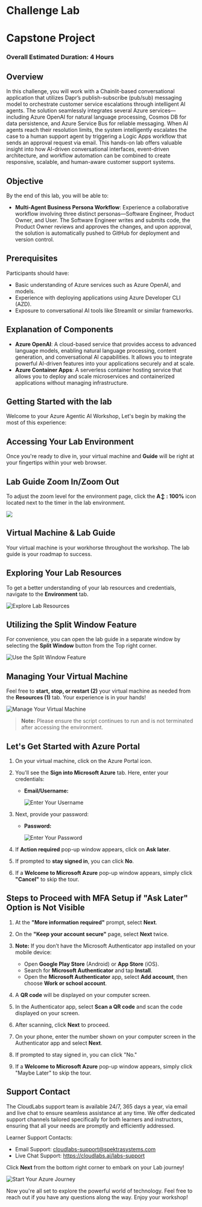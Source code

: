# Challenge Lab

# Capstone Project 

### Overall Estimated Duration: 4 Hours

## Overview

In this challenge, you will work with a Chainlit-based conversational application that utilizes Dapr’s publish-subscribe (pub/sub) messaging model to orchestrate customer service escalations through intelligent AI agents. The solution seamlessly integrates several Azure services—including Azure OpenAI for natural language processing, Cosmos DB for data persistence, and Azure Service Bus for reliable messaging. When AI agents reach their resolution limits, the system intelligently escalates the case to a human support agent by triggering a Logic Apps workflow that sends an approval request via email. This hands-on lab offers valuable insight into how AI-driven conversational interfaces, event-driven architecture, and workflow automation can be combined to create responsive, scalable, and human-aware customer support systems.

## Objective 

By the end of this lab, you will be able to:

- **Multi-Agent Business Persona Workflow**: Experience a collaborative workflow involving three distinct personas—Software Engineer, Product Owner, and User. The Software Engineer writes and submits code, the Product Owner reviews and approves the changes, and upon approval, the solution is automatically pushed to GitHub for deployment and version control.

## Prerequisites

Participants should have:

- Basic understanding of Azure services such as Azure OpenAI, and models.
- Experience with deploying applications using Azure Developer CLI (AZD).
- Exposure to conversational AI tools like Streamlit or similar frameworks.

## Explanation of Components

- **Azure OpenAI**: A cloud-based service that provides access to advanced language models, enabling natural language processing, content generation, and conversational AI capabilities. It allows you to integrate powerful AI-driven features into your applications securely and at scale.
- **Azure Container Apps**: A serverless container hosting service that allows you to deploy and scale microservices and containerized applications without managing infrastructure.

## Getting Started with the lab

Welcome to your Azure Agentic AI Workshop, Let's begin by making the most of this experience:

## Accessing Your Lab Environment

Once you're ready to dive in, your virtual machine and **Guide** will be right at your fingertips within your web browser.

<!-- ![Access Your VM and Lab Guide](./media/VmImage.png) -->

## Lab Guide Zoom In/Zoom Out

To adjust the zoom level for the environment page, click the **A↕ : 100%** icon located next to the timer in the lab environment.

![](./media/agg2.png)

## Virtual Machine & Lab Guide

Your virtual machine is your workhorse throughout the workshop. The lab guide is your roadmap to success.

## Exploring Your Lab Resources

To get a better understanding of your lab resources and credentials, navigate to the **Environment** tab.

![Explore Lab Resources](./media/agg3.png)

## Utilizing the Split Window Feature

For convenience, you can open the lab guide in a separate window by selecting the **Split Window** button from the Top right corner.

![Use the Split Window Feature](./media/agg4.png)

## Managing Your Virtual Machine

Feel free to **start, stop, or restart (2)** your virtual machine as needed from the **Resources (1)** tab. Your experience is in your hands!

![Manage Your Virtual Machine](./media/agg5.png)

<!-- ## Lab Duration Extension

1. To extend the duration of the lab, kindly click the **Hourglass** icon in the top right corner of the lab environment.

    ![Manage Your Virtual Machine](./media/media/gext.png)

    >**Note:** You will get the **Hourglass** icon when 10 minutes are remaining in the lab.

2. Click **OK** to extend your lab duration.

   ![Manage Your Virtual Machine](./media/media/gext2.png)

3. If you have not extended the duration prior to when the lab is about to end, a pop-up will appear, giving you the option to extend. Click **OK** to proceed. -->

> **Note:** Please ensure the script continues to run and is not terminated after accessing the environment.

## Let's Get Started with Azure Portal

1. On your virtual machine, click on the Azure Portal icon.
2. You'll see the **Sign into Microsoft Azure** tab. Here, enter your credentials:

   - **Email/Username:** <inject key="AzureAdUserEmail"></inject>

     ![Enter Your Username](./media/gt-5.png)

3. Next, provide your password:

   - **Password:** <inject key="AzureAdUserPassword"></inject>

     ![Enter Your Password](./media/gt-4.png)

4. If **Action required** pop-up window appears, click on **Ask later**.
5. If prompted to **stay signed in**, you can click **No**.
6. If a **Welcome to Microsoft Azure** pop-up window appears, simply click **"Cancel"** to skip the tour.

## Steps to Proceed with MFA Setup if "Ask Later" Option is Not Visible

1. At the **"More information required"** prompt, select **Next**.

1. On the **"Keep your account secure"** page, select **Next** twice.

1. **Note:** If you don’t have the Microsoft Authenticator app installed on your mobile device:

   - Open **Google Play Store** (Android) or **App Store** (iOS).
   - Search for **Microsoft Authenticator** and tap **Install**.
   - Open the **Microsoft Authenticator** app, select **Add account**, then choose **Work or school account**.

1. A **QR code** will be displayed on your computer screen.

1. In the Authenticator app, select **Scan a QR code** and scan the code displayed on your screen.

1. After scanning, click **Next** to proceed.

1. On your phone, enter the number shown on your computer screen in the Authenticator app and select **Next**.
1. If prompted to stay signed in, you can click "No."

1. If a **Welcome to Microsoft Azure** pop-up window appears, simply click "Maybe Later" to skip the tour.

## Support Contact

The CloudLabs support team is available 24/7, 365 days a year, via email and live chat to ensure seamless assistance at any time. We offer dedicated support channels tailored specifically for both learners and instructors, ensuring that all your needs are promptly and efficiently addressed.

Learner Support Contacts:

- Email Support: [cloudlabs-support@spektrasystems.com](mailto:cloudlabs-support@spektrasystems.com)
- Live Chat Support: https://cloudlabs.ai/labs-support

Click **Next** from the bottom right corner to embark on your Lab journey!

![Start Your Azure Journey](./media/agg6.png)

Now you're all set to explore the powerful world of technology. Feel free to reach out if you have any questions along the way. Enjoy your workshop!
